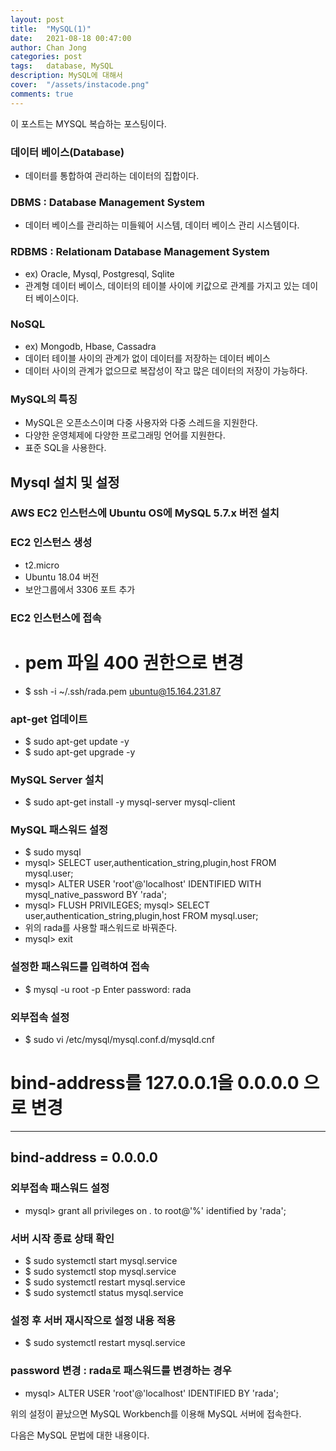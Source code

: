 ```yaml
---
layout: post
title:  "MySQL(1)"
date:   2021-08-18 00:47:00
author: Chan Jong
categories: post
tags:	database, MySQL
description: MySQL에 대해서
cover:  "/assets/instacode.png"
comments: true
---
```

이 포스트는 MYSQL 복습하는 포스팅이다.

### 데이터 베이스(Database)

- 데이터를 통합하여 관리하는 데이터의 집합이다.

### DBMS : Database Management System

- 데이터 베이스를 관리하는 미들웨어 시스템, 데이터 베이스 관리 시스템이다.

### RDBMS : Relationam Database Management System

- ex) Oracle, Mysql, Postgresql, Sqlite
- 관계형 데이터 베이스, 데이터의 테이블 사이에 키값으로 관계를 가지고 있는 데이터 베이스이다.

### NoSQL

- ex) Mongodb, Hbase, Cassadra
- 데이터 테이블 사이의 관계가 없이 데이터를 저장하는 데이터 베이스
- 데이터 사이의 관계가 없으므로 복잡성이 작고 많은 데이터의 저장이 가능하다.

### MySQL의 특징

- MySQL은 오픈소스이며 다중 사용자와 다중 스레드을 지원한다.
- 다양한 운영체제에 다양한 프로그래밍 언어를 지원한다.
- 표준 SQL을 사용한다.

## Mysql 설치 및 설정

### AWS EC2 인스턴스에 Ubuntu OS에 MySQL 5.7.x 버전 설치

### EC2 인스턴스 생성

- t2.micro
- Ubuntu 18.04 버전
- 보안그룹에서 3306 포트 추가

### EC2 인스턴스에 접속

- # pem 파일 400 권한으로 변경
- $ ssh -i ~/.ssh/rada.pem ubuntu@15.164.231.87

### apt-get 업데이트

- $ sudo apt-get update -y
- $ sudo apt-get upgrade -y

### MySQL Server 설치

- $ sudo apt-get install -y mysql-server mysql-client

### MySQL 패스워드 설정

- $ sudo mysql
- mysql> SELECT user,authentication_string,plugin,host FROM mysql.user;
- mysql> ALTER USER 'root'@'localhost' IDENTIFIED WITH mysql_native_password
BY 'rada';
- mysql> FLUSH PRIVILEGES;
mysql> SELECT user,authentication_string,plugin,host FROM mysql.user;
- 위의 rada를 사용할 패스워드로 바꿔준다.
- mysql> exit

### 설정한 패스워드를 입력하여 접속

- $ mysql -u root -p
Enter password: rada

### 외부접속 설정

- $ sudo vi /etc/mysql/mysql.conf.d/mysqld.cnf

# bind-address를 127.0.0.1을 0.0.0.0 으로 변경
------------------------------------------------------------------------------------------------

bind-address = 0.0.0.0
------------------------------------------------------------------------------------------------

### 외부접속 패스워드 설정

- mysql> grant all privileges on *.* to root@'%' identified by 'rada';

### 서버 시작 종료 상태 확인

- $ sudo systemctl start mysql.service
- $ sudo systemctl stop mysql.service
- $ sudo systemctl restart mysql.service
- $ sudo systemctl status mysql.service

### 설정 후 서버 재시작으로 설정 내용 적용

- $ sudo systemctl restart mysql.service

### password 변경 : rada로 패스워드를 변경하는 경우

- mysql> ALTER USER 'root'@'localhost' IDENTIFIED BY 'rada';

위의 설정이 끝났으면 MySQL Workbench를 이용해 MySQL 서버에 접속한다.

다음은 MySQL 문법에 대한 내용이다.